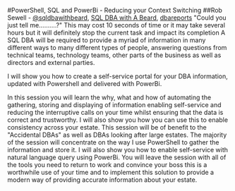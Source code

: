 #PowerShell, SQL and PowerBi - Reducing your Context Switching
##Rob Sewell - [@sqldbawithbeard](https://twitter.com/sqldbawithbeard), [SQL DBA with A Beard](https://sqldbawithabeard.com), [dbareports](https://dbareports.io)
"Could you just tell me……….?" This may cost 10 seconds of time or it may take several hours but it will definitely stop the current task and impact its completion A SQL DBA will be required to provide a myriad of information in many different ways to many different types of people, answering questions from technical teams, technology teams, other parts of the business as well as directors and external parties. 

I will show you how to create a self-service portal for your DBA information, updated with Powershell and delivered with PowerBi.

In this session you will learn the why, what and how of automating the gathering, storing and displaying of information enabling self-service and reducing the interruptive calls on your time whilst ensuring that the data is correct and trustworthy. I will also show you how you can use this to enable consistency across your estate. This session will be of benefit to the "Accidental DBAs" as well as DBAs looking after large estates. The majority of the session will concentrate on the way I use PowerShell to gather the information and store it. I will also show you how to enable self-service with natural language query using PowerBi. You will leave the session with all of the tools you need to return to work and convince your boss this is a worthwhile use of your time and to implement this solution to provide a modern way of providing accurate information about your estate.

